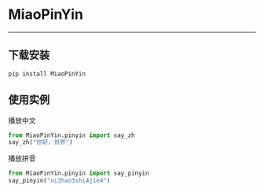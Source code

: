 # MiaoPinYin
 
---

## 下载安装
```shell
pip install MiaoPinYin
```

## 使用实例
播放中文
```python
from MiaoPinYin.pinyin import say_zh
say_zh("你好，世界")
```

播放拼音
```python
from MiaoPinYin.pinyin import say_pinyin
say_pinyin("ni3hao3shi4jie4")
```
